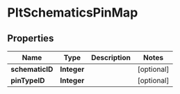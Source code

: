 
# PltSchematicsPinMap

## Properties
Name | Type | Description | Notes
------------ | ------------- | ------------- | -------------
**schematicID** | **Integer** |  |  [optional]
**pinTypeID** | **Integer** |  |  [optional]




